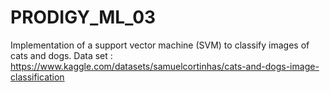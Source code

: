 # PRODIGY_ML_03
Implementation of a support vector machine (SVM) to classify images of cats and dogs.
Data set : https://www.kaggle.com/datasets/samuelcortinhas/cats-and-dogs-image-classification

